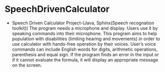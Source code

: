 # SpeechDrivenCalculator
- Speech Driven Calculator Project-(Java, Sphinx(Speech recognation toolkit))  The program needs a microphone and display. Users use it by speaking commands into their microphone.  This program aims to help population with disabilities (limiting hearing and movements) in order to use calculator with hands-free operation by their voices. User’s voice commands can include English words for digits, arithmetic operations, parenthesis and equal sign. If the program finds an error in the input or if it cannot evaluate the formula, it will display an appropriate message on the screen.
